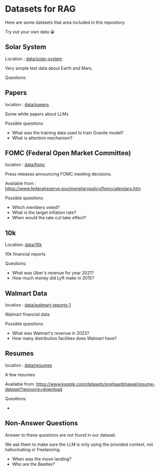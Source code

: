 # Datasets for RAG

Here are some datasets that area included in this repository.  

Try out your own data 😀

## Solar System

Location : [data/solar-system](../data/solar-system/)

Very simple test data about Earth and Mars.

Questions:

## Papers

location : [data/papers](../data/papers/)

Some white papers about LLMs

Possible questions:

- What was the training data used to train Granite model?
- What is attention mechanism?

## FOMC (Federal Open Market Committee)

location : [data/fomc](../data/fomc/)

Press releases announcing FOMC meeting decisions.

Available from : https://www.federalreserve.gov/monetarypolicy/fomccalendars.htm

Possible questions:

- Which members voted?
- What is the target inflation rate?
- When would the rate cut take effect?

## 10k

Location: [data/10k](../data/10k/)

10k financial reports

Questions: 

- What was Uber's revenue for year 2021?
- How much money did Lyft make in 2015?

## Walmart Data

location : [data/walmart-reports-1](../data/walmart-reports-1/)

Walmart financial data

Possible questions:

- What was Walmart's revenue in 2023?
- How many distribution facilities does Walmart have?

## Resumes

location : [data/resumes](../data/resumes/)

A few resumes

Available from: https://www.kaggle.com/datasets/snehaanbhawal/resume-dataset?resource=download

Questions:

- 

## Non-Answer Questions

Answer to these questions are not found in our dataset. 

We ask them to make sure the LLM is only using the provided context, not hallucinating or freelancing.

- When was the moon landing?
- Who are the Beatles?